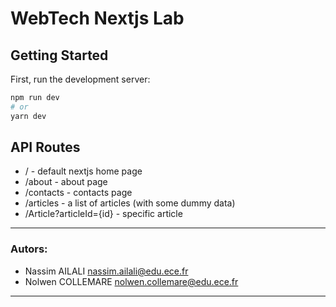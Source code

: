 # WebTech Nextjs Lab

## Getting Started

First, run the development server:

```bash
npm run dev
# or
yarn dev
```
## API Routes
- / - default nextjs home page
- /about - about page
- /contacts - contacts page
- /articles - a list of articles (with some dummy data)
- /Article?articleId={id} - specific article 
---
### Autors:
  - Nassim AILALI nassim.ailali@edu.ece.fr
  - Nolwen COLLEMARE nolwen.collemare@edu.ece.fr
---
